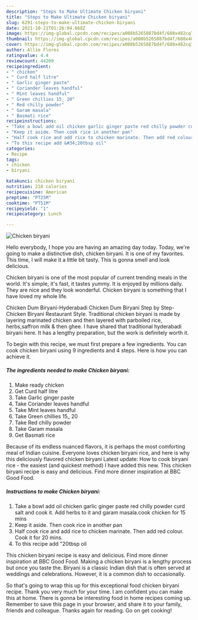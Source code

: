 ```yaml
---
description: "Steps to Make Ultimate Chicken biryani"
title: "Steps to Make Ultimate Chicken biryani"
slug: 6291-steps-to-make-ultimate-chicken-biryani
date: 2021-10-21T01:26:04.668Z
image: https://img-global.cpcdn.com/recipes/a008b5265887bd4f/680x482cq70/chicken-biryani-recipe-main-photo.jpg
thumbnail: https://img-global.cpcdn.com/recipes/a008b5265887bd4f/680x482cq70/chicken-biryani-recipe-main-photo.jpg
cover: https://img-global.cpcdn.com/recipes/a008b5265887bd4f/680x482cq70/chicken-biryani-recipe-main-photo.jpg
author: Allie Flores
ratingvalue: 4.4
reviewcount: 44209
recipeingredient:
- " chicken"
- " Curd half litre"
- " Garlic ginger paste"
- " Coriander leaves handful"
- " Mint leaves handful"
- " Green chillies 15_ 20"
- " Red chilly powder"
- " Garam masala"
- " Basmati rice"
recipeinstructions:
- "Take a bowl add oil chicken garlic ginger paste red chilly powder curd salt and cook it. Add herbs to it and garam masala.cook chicken for 15 mins"
- "Keep it aside. Then cook rice in another pan"
- "Half cook rice and add rice to chicken marinate. Then add red colour. Cook it for 20 mins."
- "To this recipe add &#34;20tbsp oil"
categories:
- Recipe
tags:
- chicken
- biryani

katakunci: chicken biryani 
nutrition: 218 calories
recipecuisine: American
preptime: "PT25M"
cooktime: "PT51M"
recipeyield: "1"
recipecategory: Lunch

---
```



![Chicken biryani](https://img-global.cpcdn.com/recipes/a008b5265887bd4f/680x482cq70/chicken-biryani-recipe-main-photo.jpg)

Hello everybody, I hope you are having an amazing day today. Today, we're going to make a distinctive dish, chicken biryani. It is one of my favorites. This time, I will make it a little bit tasty. This is gonna smell and look delicious.

Chicken biryani is one of the most popular of current trending meals in the world. It's simple, it's fast, it tastes yummy. It is enjoyed by millions daily. They are nice and they look wonderful. Chicken biryani is something that I have loved my whole life.

Chicken Dum Biryani-Hyderabadi Chicken Dum Biryani Step by Step-Chicken Biryani Restaurant Style. Traditional chicken biryani is made by layering marinated chicken and then layered with parboiled rice, herbs,saffron milk &amp; then ghee. I have shared that traditional hyderabadi biryani here. It has a lengthy preparation, but the work is definitely worth it.


To begin with this recipe, we must first prepare a few ingredients. You can cook chicken biryani using 9 ingredients and 4 steps. Here is how you can achieve it.

<!--inarticleads1-->

##### The ingredients needed to make Chicken biryani:

1. Make ready  chicken
1. Get  Curd half litre
1. Take  Garlic ginger paste
1. Take  Coriander leaves handful
1. Take  Mint leaves handful
1. Take  Green chillies 15_ 20
1. Take  Red chilly powder
1. Take  Garam masala
1. Get  Basmati rice


Because of its endless nuanced flavors, it is perhaps the most comforting meal of Indian cuisine. Everyone loves chicken biryani rice, and here is why this deliciously flavored chicken biryani Latest update: How to cook biryani rice - the easiest (and quickest method) I have added this new. This chicken biryani recipe is easy and delicious. Find more dinner inspiration at BBC Good Food. 

<!--inarticleads2-->

##### Instructions to make Chicken biryani:

1. Take a bowl add oil chicken garlic ginger paste red chilly powder curd salt and cook it. Add herbs to it and garam masala.cook chicken for 15 mins
1. Keep it aside. Then cook rice in another pan
1. Half cook rice and add rice to chicken marinate. Then add red colour. Cook it for 20 mins.
1. To this recipe add &#34;20tbsp oil


This chicken biryani recipe is easy and delicious. Find more dinner inspiration at BBC Good Food. Making a chicken biryani is a lengthy process but once you taste the. Biryani is a classic Indian dish that is often served at weddings and celebrations. However, it is a common dish to occasionally. 

So that's going to wrap this up for this exceptional food chicken biryani recipe. Thank you very much for your time. I am confident you can make this at home. There is gonna be interesting food in home recipes coming up. Remember to save this page in your browser, and share it to your family, friends and colleague. Thanks again for reading. Go on get cooking!
